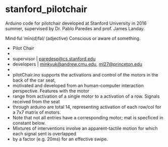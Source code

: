 # stanford_pilotchair
Arduino code for pilotchair developed at Stanford University in 2016 summer, supervised by Dr. Pablo Paredes and prof. James Landay.

Mind·ful
ˈmīn(d)fəl/ (adjective)
Conscious or aware of something.

 * Pilot Chair
 * 
 * supervisor | paredesp@cs.stanford.edu 
 * developers | minkyuk@andrew.cmu.edu, ml27@princeton.edu
 *         
 * pilotChair.ino supports the activations and control of the motors in the back of the car seat,
 * motivated and developed from an human-computer interaction perspective. Features with the motor
 * range from activation of a single motor to a activation of a row. Signals received from the seat
 * through arduino are total 14, representing activation of each row/col for a 7x7 matrix of motors.
 * Note that not all entries have a corresponding motor; mat is specficed in constant below.
 * Mixtures of interventions involve an apparent-tactile motion for which each signal sent is overlapped
 * by a factor (e.g. 20ms) for an effective swipe.





 
